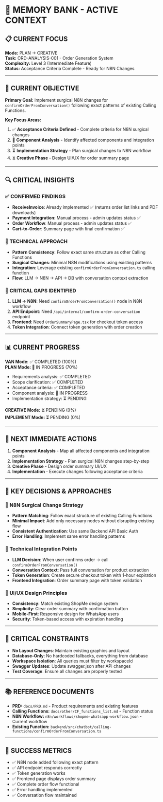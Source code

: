 # 🧠 MEMORY BANK - ACTIVE CONTEXT

## 📋 **CURRENT FOCUS**

**Mode:** PLAN → CREATIVE  
**Task:** ORD-ANALYSIS-001 - Order Generation System  
**Complexity:** Level 3 (Intermediate Feature)  
**Status:** Acceptance Criteria Complete - Ready for N8N Changes  

---

## 🎯 **CURRENT OBJECTIVE**

**Primary Goal:** Implement surgical N8N changes for `confirmOrderFromConversation()` following exact patterns of existing Calling Functions.

**Key Focus Areas:**
1. ✅ **Acceptance Criteria Defined** - Complete criteria for N8N surgical changes
2. 🔄 **Component Analysis** - Identify affected components and integration points
3. ⏳ **Implementation Strategy** - Plan surgical changes to N8N workflow
4. ⏳ **Creative Phase** - Design UI/UX for order summary page

---

## 🔍 **CRITICAL INSIGHTS**

### ✅ **CONFIRMED FINDINGS**
- **ReceiveInvoice**: Already implemented ✅ (returns order list links and PDF downloads)
- **Payment Integration**: Manual process - admin updates status ✅
- **Order Workflow**: Manual process - admin updates status ✅
- **Cart-to-Order**: Summary page with final confirmation ✅

### 🎯 **TECHNICAL APPROACH**
- **Pattern Consistency**: Follow exact same structure as other Calling Functions
- **Surgical Changes**: Minimal N8N modifications using existing patterns
- **Integration**: Leverage existing `confirmOrderFromConversation.ts` calling function
- **Flow**: LLM → N8N → API → DB with conversation context extraction

### 🚨 **CRITICAL GAPS IDENTIFIED**
1. **LLM → N8N**: Need `confirmOrderFromConversation()` node in N8N workflow
2. **API Endpoint**: Need `/api/internal/confirm-order-conversation` endpoint
3. **Frontend**: Need `OrderSummaryPage.tsx` for checkout token access
4. **Token Integration**: Connect token generation with order creation

---

## 📊 **CURRENT PROGRESS**

**VAN Mode:** ✅ COMPLETED (100%)  
**PLAN Mode:** 🔄 IN PROGRESS (70%)  
- Requirements analysis: ✅ COMPLETED  
- Scope clarification: ✅ COMPLETED  
- Acceptance criteria: ✅ COMPLETED  
- Component analysis: 🔄 IN PROGRESS  
- Implementation strategy: ⏳ PENDING  

**CREATIVE Mode:** ⏳ PENDING (0%)  
**IMPLEMENT Mode:** ⏳ PENDING (0%)  

---

## 🎯 **NEXT IMMEDIATE ACTIONS**

1. **Component Analysis** - Map all affected components and integration points
2. **Implementation Strategy** - Plan surgical N8N changes step-by-step
3. **Creative Phase** - Design order summary UI/UX
4. **Implementation** - Execute changes following acceptance criteria

---

## 📝 **KEY DECISIONS & APPROACHES**

### 🎯 **N8N Surgical Change Strategy**
- **Pattern Matching**: Follow exact structure of existing Calling Functions
- **Minimal Impact**: Add only necessary nodes without disrupting existing flow
- **Consistent Authentication**: Use same Backend API Basic Auth
- **Error Handling**: Implement same error handling patterns

### 🔧 **Technical Integration Points**
- **LLM Decision**: When user confirms order → call `confirmOrderFromConversation()`
- **Conversation Context**: Pass full conversation for product extraction
- **Token Generation**: Create secure checkout token with 1-hour expiration
- **Frontend Integration**: Order summary page with token validation

### 🎨 **UI/UX Design Principles**
- **Consistency**: Match existing ShopMe design system
- **Simplicity**: Clear order summary with confirmation button
- **Mobile-First**: Responsive design for WhatsApp users
- **Security**: Token-based access with expiration handling

---

## 🚨 **CRITICAL CONSTRAINTS**

- **No Layout Changes**: Maintain existing graphics and layout
- **Database-Only**: No hardcoded fallbacks, everything from database
- **Workspace Isolation**: All queries must filter by workspaceId
- **Swagger Updates**: Update swagger.json after API changes
- **Test Coverage**: Ensure all changes are properly tested

---

## 📚 **REFERENCE DOCUMENTS**

- **PRD:** `docs/PRD.md` - Product requirements and existing features
- **Calling Functions:** `docs/other/CF_functions_list.md` - Function status
- **N8N Workflow:** `n8n/workflows/shopme-whatsapp-workflow.json` - Current workflow
- **Existing Function:** `backend/src/chatbot/calling-functions/confirmOrderFromConversation.ts`

---

## 🎯 **SUCCESS METRICS**

- ✅ N8N node added following exact pattern
- ✅ API endpoint responds correctly  
- ✅ Token generation works
- ✅ Frontend page displays order summary
- ✅ Complete order flow functional
- ✅ Error handling implemented
- ✅ Conversation flow maintained
